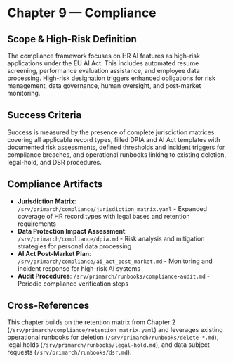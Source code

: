 # Chapter 9 — Compliance

## Scope & High-Risk Definition
The compliance framework focuses on HR AI features as high-risk applications under the EU AI Act. This includes automated resume screening, performance evaluation assistance, and employee data processing. High-risk designation triggers enhanced obligations for risk management, data governance, human oversight, and post-market monitoring.

## Success Criteria
Success is measured by the presence of complete jurisdiction matrices covering all applicable record types, filled DPIA and AI Act templates with documented risk assessments, defined thresholds and incident triggers for compliance breaches, and operational runbooks linking to existing deletion, legal-hold, and DSR procedures.

## Compliance Artifacts
- **Jurisdiction Matrix**: `/srv/primarch/compliance/jurisdiction_matrix.yaml` - Expanded coverage of HR record types with legal bases and retention requirements
- **Data Protection Impact Assessment**: `/srv/primarch/compliance/dpia.md` - Risk analysis and mitigation strategies for personal data processing
- **AI Act Post-Market Plan**: `/srv/primarch/compliance/ai_act_post_market.md` - Monitoring and incident response for high-risk AI systems
- **Audit Procedures**: `/srv/primarch/runbooks/compliance-audit.md` - Periodic compliance verification steps

## Cross-References
This chapter builds on the retention matrix from Chapter 2 (`/srv/primarch/compliance/retention_matrix.yaml`) and leverages existing operational runbooks for deletion (`/srv/primarch/runbooks/delete-*.md`), legal holds (`/srv/primarch/runbooks/legal-hold.md`), and data subject requests (`/srv/primarch/runbooks/dsr.md`).